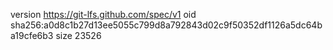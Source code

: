 version https://git-lfs.github.com/spec/v1
oid sha256:a0d8c1b27d13ee5055c799d8a792843d02c9f50352df1126a5dc64ba19cfe6b3
size 23526
